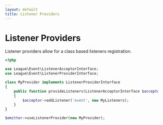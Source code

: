 ```yaml
---
layout: default
title: Listener Providers
---
```


# Listener Providers

Listener providers allow for a class based listeners registration.

~~~ php
<?php

use League\Event\ListenerAcceptorInterface;
use League\Event\ListenerProviderInterface;

class MyProvider implements ListenerProviderInterface
{
    public function provideListeners(ListenerAcceptorInterface $acceptor)
    {
        $acceptor->addListener('event', new MyListeners);
    }
}

$emitter->useListenerProvider(new MyProvider);
~~~
